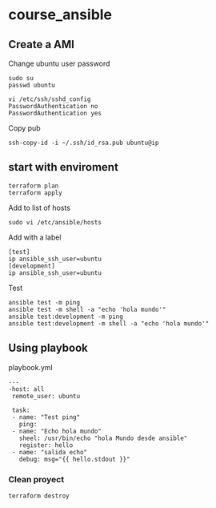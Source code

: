 # course_ansible

## Create a AMI

Change ubuntu user password
```
sudo su 
passwd ubuntu

vi /etc/ssh/sshd_config
PasswordAuthentication no
PasswordAuthentication yes
```

Copy pub
```
ssh-copy-id -i ~/.ssh/id_rsa.pub ubuntu@ip
```

## start with enviroment 
```
terraform plan 
terraform apply 
```

Add to list of hosts
```
sudo vi /etc/ansible/hosts
```
Add with a label
```
[test]
ip ansible_ssh_user=ubuntu
[development]
ip ansible_ssh_user=ubuntu

```

Test
```
ansible test -m ping
ansible test -m shell -a "echo 'hola mundo'"
ansible test:development -m ping
ansible test:development -m shell -a "echo 'hola mundo'"
```


## Using playbook 

playbook.yml
```
---
-host: all
 remote_user: ubuntu

 task:
 - name: "Test ping"
   ping:
 - name: "Echo hola mundo"
   sheel: /usr/bin/echo "hola Mundo desde ansible"
   register: hello
 - name: "salida echo"
   debug: msg="{{ hello.stdout }}"
```



### Clean proyect
```
terraform destroy
```
